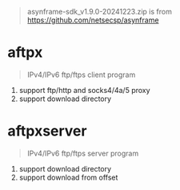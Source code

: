 > asynframe-sdk_v1.9.0-20241223.zip is from https://github.com/netsecsp/asynframe  

# aftpx  
> IPv4/IPv6 ftp/ftps client program  

1. support ftp/http and socks4/4a/5 proxy  
2. support download directory  

# aftpxserver  
> IPv4/IPv6 ftp/ftps server program  

1. support download directory  
2. support download from offset  
